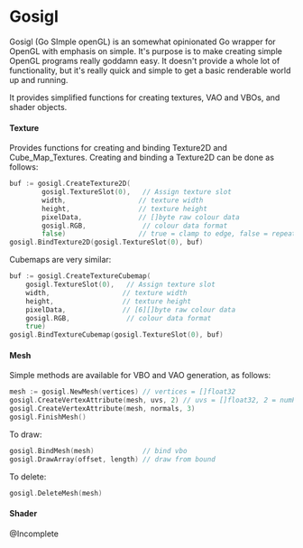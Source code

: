 # Gosigl

Gosigl (Go SImple openGL) is an somewhat opinionated Go wrapper for OpenGL with emphasis on simple. It's purpose is to make creating simple OpenGL programs really goddamn
easy. It doesn't provide a whole lot of functionality, but it's really quick and simple to get a basic renderable
world up and running.

It provides simplified functions for creating textures, VAO and VBOs, and shader objects.


#### Texture
Provides functions for creating and binding Texture2D and Cube_Map_Textures.
Creating and binding a Texture2D can be done as follows:
```go
buf := gosigl.CreateTexture2D(
		gosigl.TextureSlot(0),   // Assign texture slot
		width,                  // texture width
		height,                 // texture height
		pixelData,              // []byte raw colour data
		gosigl.RGB,              // colour data format
		false)                  // true = clamp to edge, false = repeat
gosigl.BindTexture2D(gosigl.TextureSlot(0), buf)
```
Cubemaps are very similar:
```go
buf := gosigl.CreateTextureCubemap(
	gosigl.TextureSlot(0),   // Assign texture slot
	width,                  // texture width
    height,                 // texture height
    pixelData,              // [6][]byte raw colour data
    gosigl.RGB,              // colour data format
	true)
gosigl.BindTextureCubemap(gosigl.TextureSlot(0), buf)
```

#### Mesh
Simple methods are available for VBO and VAO generation, as follows:
```go
mesh := gosigl.NewMesh(vertices) // vertices = []float32
gosigl.CreateVertexAttribute(mesh, uvs, 2) // uvs = []float32, 2 = numPerVertex
gosigl.CreateVertexAttribute(mesh, normals, 3)
gosigl.FinishMesh()
```

To draw:
```go
gosigl.BindMesh(mesh)            // bind vbo
gosigl.DrawArray(offset, length) // draw from bound
```

To delete:
```go
gosigl.DeleteMesh(mesh)
```

#### Shader
@Incomplete
